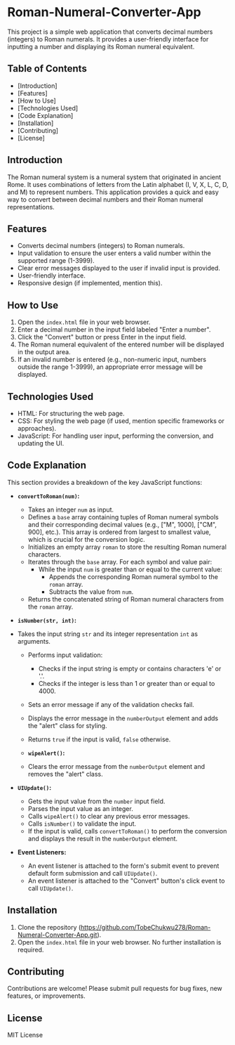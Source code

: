 # Roman-Numeral-Converter-App

This project is a simple web application that converts decimal numbers (integers) to Roman numerals. It provides a user-friendly interface for inputting a number and displaying its Roman numeral equivalent.

## Table of Contents

- [Introduction]
- [Features]
- [How to Use]
- [Technologies Used]
- [Code Explanation]
- [Installation]
- [Contributing]
- [License]

## Introduction

The Roman numeral system is a numeral system that originated in ancient Rome. It uses combinations of letters from the Latin alphabet (I, V, X, L, C, D, and M) to represent numbers. This application provides a quick and easy way to convert between decimal numbers and their Roman numeral representations.

## Features

- Converts decimal numbers (integers) to Roman numerals.
- Input validation to ensure the user enters a valid number within the supported range (1-3999).
- Clear error messages displayed to the user if invalid input is provided.
- User-friendly interface.
- Responsive design (if implemented, mention this).

## How to Use

1.  Open the `index.html` file in your web browser.
2.  Enter a decimal number in the input field labeled "Enter a number".
3.  Click the "Convert" button or press Enter in the input field.
4.  The Roman numeral equivalent of the entered number will be displayed in the output area.
5.  If an invalid number is entered (e.g., non-numeric input, numbers outside the range 1-3999), an appropriate error message will be displayed.

## Technologies Used

- HTML: For structuring the web page.
- CSS: For styling the web page (if used, mention specific frameworks or approaches).
- JavaScript: For handling user input, performing the conversion, and updating the UI.

## Code Explanation

This section provides a breakdown of the key JavaScript functions:

- **`convertToRoman(num)`:**

  - Takes an integer `num` as input.
  - Defines a `base` array containing tuples of Roman numeral symbols and their corresponding decimal values (e.g., ["M", 1000], ["CM", 900], etc.). This array is ordered from largest to smallest value, which is crucial for the conversion logic.
  - Initializes an empty array `roman` to store the resulting Roman numeral characters.
  - Iterates through the `base` array. For each symbol and value pair:
    - While the input `num` is greater than or equal to the current value:
      - Appends the corresponding Roman numeral symbol to the `roman` array.
      - Subtracts the value from `num`.
  - Returns the concatenated string of Roman numeral characters from the `roman` array.

- **`isNumber(str, int)`:**
- Takes the input string `str` and its integer representation `int` as arguments.

  - Performs input validation:
    - Checks if the input string is empty or contains characters 'e' or '.'.
    - Checks if the integer is less than 1 or greater than or equal to 4000.
  - Sets an error message if any of the validation checks fail.
  - Displays the error message in the `numberOutput` element and adds the "alert" class for styling.
  - Returns `true` if the input is valid, `false` otherwise.

  - **`wipeAlert()`:**
  - Clears the error message from the `numberOutput` element and removes the "alert" class.

- **`UIUpdate()`:**

  - Gets the input value from the `number` input field.
  - Parses the input value as an integer.
  - Calls `wipeAlert()` to clear any previous error messages.
  - Calls `isNumber()` to validate the input.
  - If the input is valid, calls `convertToRoman()` to perform the conversion and displays the result in the `numberOutput` element.

- **Event Listeners:**
  - An event listener is attached to the form's submit event to prevent default form submission and call `UIUpdate()`.
  - An event listener is attached to the "Convert" button's click event to call `UIUpdate()`.

## Installation

1.  Clone the repository (https://github.com/TobeChukwu278/Roman-Numeral-Converter-App.git).
2.  Open the `index.html` file in your web browser. No further installation is required.

## Contributing

Contributions are welcome! Please submit pull requests for bug fixes, new features, or improvements.

## License

MIT License
